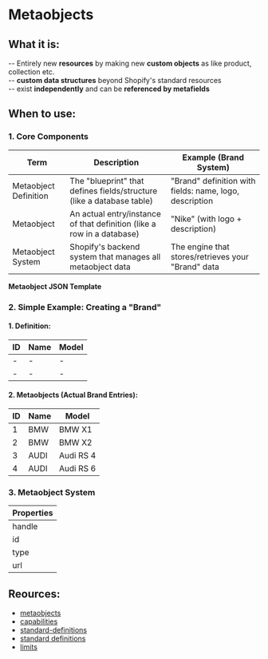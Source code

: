 # Metaobjects
## What it is:
-- Entirely new **resources** by making new **custom objects** as like product, collection etc.  
-- **custom data structures** beyond Shopify's standard resources  
-- exist **independently** and can be **referenced by metafields**  

## When to use:

### 1. Core Components
|Term|Description|Example (Brand System)|
|----|-----------|----------------------|
|Metaobject Definition|The "blueprint" that defines fields/structure (like a database table)|"Brand" definition with fields: name, logo, description|
|Metaobject           |An actual entry/instance of that definition (like a row in a database)|"Nike" (with logo + description)|
|Metaobject System    |Shopify's backend system that manages all metaobject data|The engine that stores/retrieves your "Brand" data|

**Metaobject JSON Template**

### 2. Simple Example: Creating a "Brand"
#### 1. Definition:  
|ID  |Name  |Model   |
|----|------|--------|
|  - |  -   |   -    |
|  - |  -   |   -    |

#### 2. Metaobjects (Actual Brand Entries):
|ID  |Name  |Model      |
|----|------|-----------|
|  1 |BMW   |BMW X1     |
|  2 |BMW   |BMW X2     |
|  3 |AUDI  |Audi RS 4  |
|  4 |AUDI  |Audi RS 6  |

### 3. Metaobject System
|Properties|
|----      |
|handle    |
|id        |
|type      |
|url       |
## Reources:
* [metaobjects](https://shopify.dev/docs/api/liquid/objects/metaobjects)
* [capabilities](https://shopify.dev/docs/apps/build/custom-data/metaobjects/use-metaobject-capabilities)
* [standard-definitions](https://shopify.dev/docs/apps/build/custom-data/metaobjects/list-of-standard-definitions)
* [standard definitions](https://shopify.dev/docs/apps/build/custom-data/metaobjects/list-of-standard-definitions)
* [limits](https://shopify.dev/docs/apps/build/custom-data/metaobjects/metaobject-limits)

